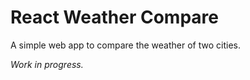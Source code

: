 # React Weather Compare

A simple web app to compare the weather of two cities.

*Work in progress.*
